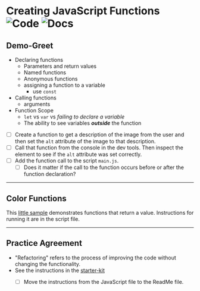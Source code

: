 # Creating JavaScript Functions ![Code](https://img.shields.io/badge/Code%20Status-Walkthrough-blueviolet?logo=Visual%20Studio%20Code&labelColor=indigo)  ![Docs](https://img.shields.io/badge/Documentation%20Status-10--40%25%20Rough%20Outline-red?logo=Read%20the%20Docs)

## Demo-Greet

- Declaring functions
  - Parameters and return values
  - Named functions
  - Anonymous functions
  - assigning a function to a variable
    - use `const`
- Calling functions
  - arguments
- Function Scope
  - `let` vs `var` vs *failing to declare a variable*
  - The ability to see variables ***outside*** the function
- [ ] Create a function to get a description of the image from the user and then set the `alt` attribute of the image to that description.
- [ ] Call that function from the console in the dev tools. Then inspect the element to see if the `alt` attribute was set correctly.
- [ ] Add the function call to the script `main.js`.
  - [ ] Does it matter if the call to the function occurs before or after the function declaration?

----

## Color Functions

This [little sample](./color-functions/extra-functions.js) demonstrates functions that return a value. Instructions for running it are in the script file.

----

## Practice Agreement

- "Refactoring" refers to the process of improving the code without changing the functionality.
- See the instructions in the [starter-kit](./practice-agreement/README.md)
  - [ ] Move the instructions from the JavaScript file to the ReadMe file.



